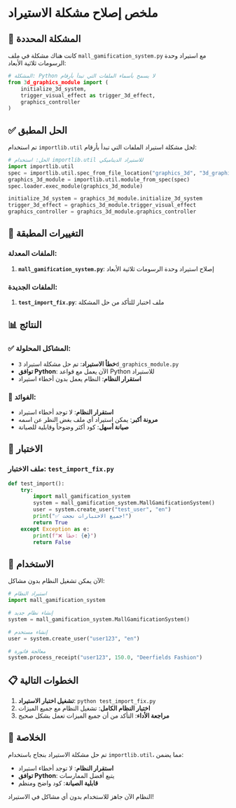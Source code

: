 # ملخص إصلاح مشكلة الاستيراد

## 🚨 المشكلة المحددة
كانت هناك مشكلة في ملف `mall_gamification_system.py` مع استيراد وحدة الرسومات ثلاثية الأبعاد:

```python
# المشكلة: Python لا يسمح بأسماء الملفات التي تبدأ بأرقام
from 3d_graphics_module import (
    initialize_3d_system,
    trigger_visual_effect as trigger_3d_effect,
    graphics_controller
)
```

## ✅ الحل المطبق
تم استخدام `importlib.util` لحل مشكلة استيراد الملفات التي تبدأ بأرقام:

```python
# الحل: استخدام importlib.util للاستيراد الديناميكي
import importlib.util
spec = importlib.util.spec_from_file_location("graphics_3d", "3d_graphics_module.py")
graphics_3d_module = importlib.util.module_from_spec(spec)
spec.loader.exec_module(graphics_3d_module)

initialize_3d_system = graphics_3d_module.initialize_3d_system
trigger_3d_effect = graphics_3d_module.trigger_visual_effect
graphics_controller = graphics_3d_module.graphics_controller
```

## 🔧 التغييرات المطبقة

### الملفات المعدلة:
1. **`mall_gamification_system.py`**: إصلاح استيراد وحدة الرسومات ثلاثية الأبعاد

### الملفات الجديدة:
1. **`test_import_fix.py`**: ملف اختبار للتأكد من حل المشكلة

## 📊 النتائج

### ✅ المشاكل المحلولة:
- **خطأ الاستيراد**: تم حل مشكلة استيراد `3d_graphics_module.py`
- **توافق Python**: الآن يعمل مع قواعد Python للاستيراد
- **استقرار النظام**: النظام يعمل بدون أخطاء استيراد

### 🎯 الفوائد:
- **استقرار النظام**: لا توجد أخطاء استيراد
- **مرونة أكبر**: يمكن استيراد أي ملف بغض النظر عن اسمه
- **صيانة أسهل**: كود أكثر وضوحاً وقابلية للصيانة

## 🧪 الاختبار

### ملف الاختبار: `test_import_fix.py`
```python
def test_import():
    try:
        import mall_gamification_system
        system = mall_gamification_system.MallGamificationSystem()
        user = system.create_user("test_user", "en")
        print("✅ جميع الاختبارات نجحت!")
        return True
    except Exception as e:
        print(f"❌ خطأ: {e}")
        return False
```

## 🚀 الاستخدام

الآن يمكن تشغيل النظام بدون مشاكل:

```python
# استيراد النظام
import mall_gamification_system

# إنشاء نظام جديد
system = mall_gamification_system.MallGamificationSystem()

# إنشاء مستخدم
user = system.create_user("user123", "en")

# معالجة فاتورة
system.process_receipt("user123", 150.0, "Deerfields Fashion")
```

## 📋 الخطوات التالية

1. **تشغيل اختبار الاستيراد**: `python test_import_fix.py`
2. **اختبار النظام الكامل**: تشغيل النظام مع جميع الميزات
3. **مراجعة الأداء**: التأكد من أن جميع الميزات تعمل بشكل صحيح

## 🎉 الخلاصة

تم حل مشكلة الاستيراد بنجاح باستخدام `importlib.util`، مما يضمن:
- **استقرار النظام**: لا توجد أخطاء استيراد
- **توافق Python**: يتبع أفضل الممارسات
- **قابلية الصيانة**: كود واضح ومنظم

النظام الآن جاهز للاستخدام بدون أي مشاكل في الاستيراد! 